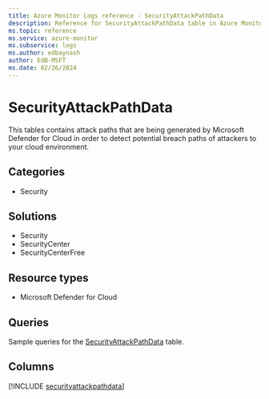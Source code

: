 ```yaml
---
title: Azure Monitor Logs reference - SecurityAttackPathData
description: Reference for SecurityAttackPathData table in Azure Monitor Logs.
ms.topic: reference
ms.service: azure-monitor
ms.subservice: logs
ms.author: edbaynash
author: EdB-MSFT
ms.date: 02/26/2024
---
```


# SecurityAttackPathData

This tables contains attack paths that are being generated by Microsoft Defender for Cloud in order to detect potential breach paths of attackers to your cloud environment.


## Categories

- Security

## Solutions

- Security
- SecurityCenter
- SecurityCenterFree

## Resource types

- Microsoft Defender for Cloud

## Queries

 Sample queries for the [SecurityAttackPathData](../queries/securityattackpathdata.md) table.


## Columns
  
[!INCLUDE [securityattackpathdata](.././tables/includes/securityattackpathdata-include.md)]

